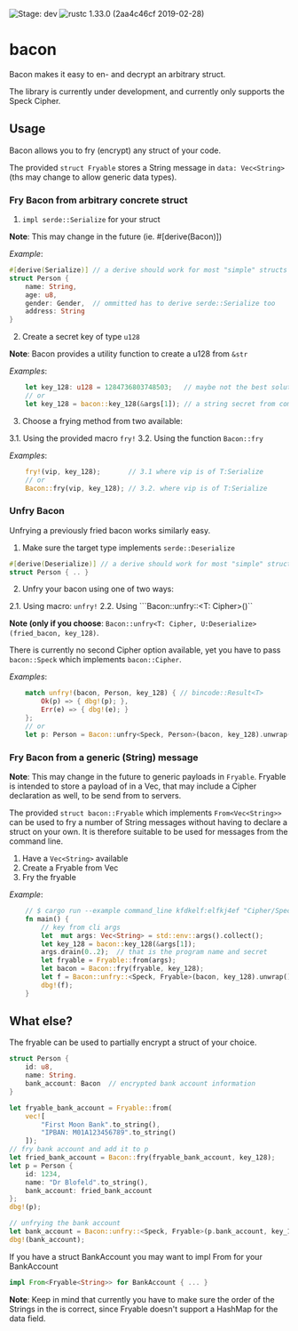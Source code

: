 ![Stage: dev](https://img.shields.io/badge/stage-dev-critical.svg "Stage:Development")
![rustc 1.33.0 (2aa4c46cf 2019-02-28)](https://img.shields.io/badge/rustc-stable%201.33.0%202aa4c46cf%202019--02--28-success.svg "rustc 1.33.0 (2aa4c46cf 2019-02-28)")

# bacon

Bacon makes it easy to en- and decrypt an arbitrary struct.

The library is currently under development, and currently only supports the Speck Cipher. 

## Usage

Bacon allows you to fry (encrypt) any struct of your code.

The provided ```struct Fryable``` stores a String message in ```data: Vec<String> ``` (ths may change to allow generic data types).

### Fry Bacon from arbitrary concrete struct

1. ```impl serde::Serialize``` for your struct

**Note**: This may change in the future (ie. #[derive(Bacon)])

*Example*: 

```rust
#[derive(Serialize)] // a derive should work for most "simple" structs
struct Person {
    name: String,
    age: u8,
    gender: Gender,  // ommitted has to derive serde::Serialize too
    address: String
}
```

2. Create a secret key of type ```u128```

**Note**: Bacon provides a utility function to create a u128 from ```&str```

*Examples*:

```rust
    let key_128: u128 = 1284736803748503;   // maybe not the best solution
    // or
    let key_128 = bacon::key_128(&args[1]); // a string secret from command line or any other source
```

3. Choose a frying method from two available:

  3.1. Using the provided macro ```fry!``` 
  3.2. Using the function ```Bacon::fry```

*Examples*:

```rust
    fry!(vip, key_128);       // 3.1 where vip is of T:Serialize
    // or
    Bacon::fry(vip, key_128); // 3.2. where vip is of T:Serialize
```

### Unfry Bacon

Unfrying a previously fried bacon works similarly easy.

1. Make sure the target type implements ```serde::Deserialize```

```rust
#[derive(Deserialize)] // a derive should work for most "simple" structs
struct Person { .. }
```

2. Unfry your bacon using one of two ways:

  2.1. Using macro: ```unfry!```
  2.2. Using ```Bacon::unfry::<T: Cipher>()``

**Note (only if you choose**: ```Bacon::unfry<T: Cipher, U:Deserialize>(fried_bacon, key_128)```.

There is currently no second Cipher option available, yet you have to pass ```bacon::Speck``` which implements  ```bacon::Cipher```.

*Examples*:

```rust
    match unfry!(bacon, Person, key_128) { // bincode::Result<T>
        Ok(p) => { dbg!(p); },
        Err(e) => { dbg!(e); }
    };
    // or
    let p: Person = Bacon::unfry<Speck, Person>(bacon, key_128).unwrap() // bincode::Result<T>
```

### Fry Bacon from a generic (String) message

**Note**: This may change in the future to generic payloads in ```Fryable```. Fryable is intended to store a payload of in a Vec<T>, that may include a Cipher declaration as well, to be send from to servers.

The provided ```struct bacon::Fryable``` which implements ```From<Vec<String>>``` can be used to fry a number of String messages without having to declare a struct on your own. It is therefore suitable to be used for messages from the command line.

1. Have a ```Vec<String>``` available
2. Create a Fryable from Vec<String>
3. Fry the fryable

*Example*:

```rust
    // $ cargo run --example command_line kfdkelf:elfkj4ef "Cipher/Speck" "This is a secret message"
    fn main() {
        // key from cli args
        let  mut args: Vec<String> = std::env::args().collect();
        let key_128 = bacon::key_128(&args[1]);
        args.drain(0..2);  // that is the program name and secret
        let fryable = Fryable::from(args);  
        let bacon = Bacon::fry(fryable, key_128);
        let f = Bacon::unfry::<Speck, Fryable>(bacon, key_128).unwrap();
        dbg!(f);
    }
```

## What else?

The fryable can be used to partially encrypt a struct of your choice. 

```rust
struct Person {
    id: u8,
    name: String.
    bank_account: Bacon  // encrypted bank account information
}

let fryable_bank_account = Fryable::from(
    vec![
        "First Moon Bank".to_string(),
        "IPBAN: M01A123456789".to_string()
    ]);
// fry bank account and add it to p
let fried_bank_account = Bacon::fry(fryable_bank_account, key_128);
let p = Person {
    id: 1234,
    name: "Dr Blofeld".to_string(),
    bank_account: fried_bank_account
};
dbg!(p);

// unfrying the bank account
let bank_account = Bacon::unfry::<Speck, Fryable>(p.bank_account, key_128).unwrap();
dbg!(bank_account);
```

If you have a struct BankAccount you may want to impl From for your BankAccount

```rust
impl From<Fryable<String>> for BankAccount { ... }
```

**Note**: Keep in mind that currently you have to make sure the order of the Strings in the is correct, since
Fryable doesn't support a HashMap for the data field.
